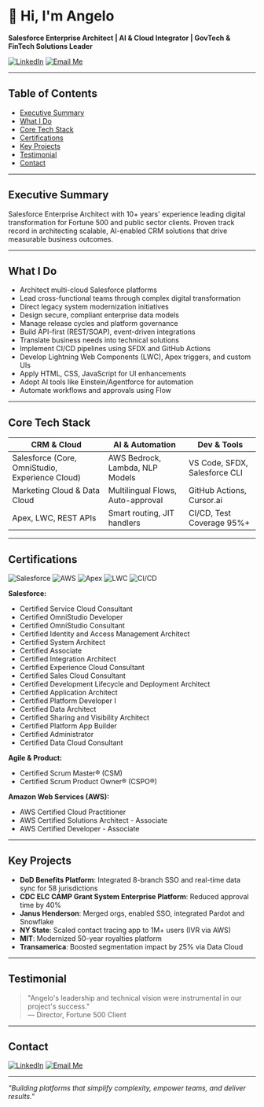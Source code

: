 <!-- GitHub README: Angelo Afanou -->

# 👋 Hi, I'm Angelo

**Salesforce Enterprise Architect | AI & Cloud Integrator | GovTech & FinTech Solutions Leader**

[![LinkedIn](https://img.shields.io/badge/LinkedIn-Angelo-blue?logo=linkedin)](https://www.linkedin.com/in/angeloafanou)
[![Email Me](https://img.shields.io/badge/Email%20Me-blue)](mailto:angelo.tg@gmail.com)

---

## Table of Contents
- [Executive Summary](#executive-summary)
- [What I Do](#what-i-do)
- [Core Tech Stack](#core-tech-stack)
- [Certifications](#certifications)
- [Key Projects](#key-projects)
- [Testimonial](#testimonial)
- [Contact](#contact)

---

## Executive Summary

Salesforce Enterprise Architect with 10+ years' experience leading digital transformation for Fortune 500 and public sector clients. Proven track record in architecting scalable, AI-enabled CRM solutions that drive measurable business outcomes.

---

## What I Do

- Architect multi-cloud Salesforce platforms
- Lead cross-functional teams through complex digital transformation
- Direct legacy system modernization initiatives
- Design secure, compliant enterprise data models
- Manage release cycles and platform governance
- Build API-first (REST/SOAP), event-driven integrations
- Translate business needs into technical solutions
- Implement CI/CD pipelines using SFDX and GitHub Actions
- Develop Lightning Web Components (LWC), Apex triggers, and custom UIs
- Apply HTML, CSS, JavaScript for UI enhancements
- Adopt AI tools like Einstein/Agentforce for automation
- Automate workflows and approvals using Flow

---

## Core Tech Stack

| CRM & Cloud                                         | AI & Automation                        | Dev & Tools                        |
|-----------------------------------------------------|----------------------------------------|------------------------------------|
| Salesforce (Core, OmniStudio, Experience Cloud)     | AWS Bedrock, Lambda, NLP Models        | VS Code, SFDX, Salesforce CLI      |
| Marketing Cloud & Data Cloud                        | Multilingual Flows, Auto-approval      | GitHub Actions, Cursor.ai          |
| Apex, LWC, REST APIs                                | Smart routing, JIT handlers            | CI/CD, Test Coverage 95%+          |

---

## Certifications

![Salesforce](https://img.shields.io/badge/Salesforce-00A1E0?logo=salesforce&logoColor=white)
![AWS](https://img.shields.io/badge/AWS-232F3E?logo=amazon-aws&logoColor=white)
![Apex](https://img.shields.io/badge/Apex-1798c1?logo=salesforce&logoColor=white)
![LWC](https://img.shields.io/badge/LWC-00A1E0?logo=salesforce&logoColor=white)
![CI/CD](https://img.shields.io/badge/CI/CD-007ACC?logo=azuredevops&logoColor=white)

**Salesforce:**
- Certified Service Cloud Consultant
- Certified OmniStudio Developer
- Certified OmniStudio Consultant
- Certified Identity and Access Management Architect
- Certified System Architect
- Certified Associate
- Certified Integration Architect
- Certified Experience Cloud Consultant
- Certified Sales Cloud Consultant
- Certified Development Lifecycle and Deployment Architect
- Certified Application Architect
- Certified Platform Developer I
- Certified Data Architect
- Certified Sharing and Visibility Architect
- Certified Platform App Builder
- Certified Administrator
- Certified Data Cloud Consultant

**Agile & Product:**
- Certified Scrum Master® (CSM)
- Certified Scrum Product Owner® (CSPO®)

**Amazon Web Services (AWS):**
- AWS Certified Cloud Practitioner
- AWS Certified Solutions Architect - Associate
- AWS Certified Developer - Associate

---

## Key Projects

- **DoD Benefits Platform**: Integrated 8-branch SSO and real-time data sync for 58 jurisdictions
- **CDC ELC CAMP Grant System Enterprise Platform**: Reduced approval time by 40%
- **Janus Henderson**: Merged orgs, enabled SSO, integrated Pardot and Snowflake
- **NY State**: Scaled contact tracing app to 1M+ users (IVR via AWS)
- **MIT**: Modernized 50-year royalties platform
- **Transamerica**: Boosted segmentation impact by 25% via Data Cloud

---

## Testimonial

> "Angelo's leadership and technical vision were instrumental in our project's success."  
> — Director, Fortune 500 Client

---

## Contact

[![LinkedIn](https://img.shields.io/badge/LinkedIn-Angelo-blue?logo=linkedin)](https://www.linkedin.com/in/angeloafanou)
[![Email Me](https://img.shields.io/badge/Email%20Me-blue)](mailto:angelo.tg@gmail.com)

---

*"Building platforms that simplify complexity, empower teams, and deliver results."*
